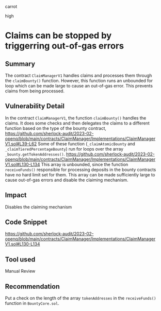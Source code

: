carrot

high

# Claims can be stopped by triggerring out-of-gas errors

## Summary
The contract `ClaimManagerV1` handles claims and processes them through the `claimBounty()` function. However, this function runs an unbounded for loop which can be made large to cause an out-of-gas error. This prevents claims from being processed.
## Vulnerability Detail
In the contract `ClaimManagerV1`, the function `claimBounty()` handles the claims. It does some checks and then delegates the claims to a different function based on the type of the bounty contract,
https://github.com/sherlock-audit/2023-02-openq/blob/main/contracts/ClaimManager/Implementations/ClaimManagerV1.sol#L39-L62
Some of these function (`_claimAtomicBounty` and `_claimTieredPercentageBounty`) run for loops over the array `_bounty.getTokenAddresses()`. 
https://github.com/sherlock-audit/2023-02-openq/blob/main/contracts/ClaimManager/Implementations/ClaimManagerV1.sol#L130-L134
This array is unbounded, since the function `receiveFunds()` responsible for processing deposits in the bounty contracts have no hard limit set for them. This array can be made sufficiently large to cause out-of-gas errors and disable the claiming mechanism.
## Impact
Disables the claiming mechanism
## Code Snippet
https://github.com/sherlock-audit/2023-02-openq/blob/main/contracts/ClaimManager/Implementations/ClaimManagerV1.sol#L130-L134
## Tool used

Manual Review

## Recommendation
Put a check on the length of the array `tokenAddresses` in the `receiveFunds()` function in `BountyCore.sol`.